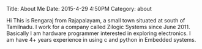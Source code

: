 Title: About Me
Date: 2015-4-29 4:50PM
Category: about

Hi This is Rengaraj from Rajapalayam, a small town situated at south of Tamilnadu.
I work for a company called Zilogic Systems since June 2011.
Basically I am hardware programmer interested in exploring electronics.
I am have 4+ years experience in using c and python in Embedded systems.